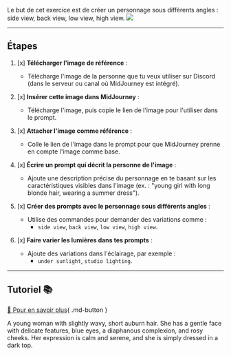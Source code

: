 <style>.md-footer{display:none;}</style>
Le but de cet exercice est de créer un personnage sous différents angles : side view, back view, low view, high view. 
<img src="../assets/image/02_rosie.png">
***

## Étapes
1. [x] **Télécharger l'image de référence** :
   - Télécharge l'image de la personne que tu veux utiliser sur Discord (dans le serveur ou canal où MidJourney est intégré).

2. [x] **Insérer cette image dans MidJourney** :
   - Télécharge l'image, puis copie le lien de l'image pour l'utiliser dans le prompt.

3. [x] **Attacher l'image comme référence** :
   - Colle le lien de l'image dans le prompt pour que MidJourney prenne en compte l'image comme base.

4. [x] **Écrire un prompt qui décrit la personne de l'image** :
   - Ajoute une description précise du personnage en te basant sur les caractéristiques visibles dans l'image (ex. : "young girl with long blonde hair, wearing a summer dress").

5. [x] **Créer des prompts avec le personnage sous différents angles** :
   - Utilise des commandes pour demander des variations comme :
     - `side view`, `back view`, `low view`, `high view`.

6. [x] **Faire varier les lumières dans tes prompts** :
   - Ajoute des variations dans l'éclairage, par exemple :
     - `under sunlight`, `studio lighting`.

    
***

## Tutoriel 📚

[📖 Pour en savoir plus](https://cmontmorency365-my.sharepoint.com/:v:/g/personal/flpilote_cmontmorency_qc_ca/EZwnDl9Wwe9GsCbtAYRbas8B9Ho2tVB0m_eGaWyx1-GRBA?nav=eyJyZWZlcnJhbEluZm8iOnsicmVmZXJyYWxBcHAiOiJPbmVEcml2ZUZvckJ1c2luZXNzIiwicmVmZXJyYWxBcHBQbGF0Zm9ybSI6IldlYiIsInJlZmVycmFsTW9kZSI6InZpZXciLCJyZWZlcnJhbFZpZXciOiJNeUZpbGVzTGlua0NvcHkifX0&e=grtPVC){ .md-button }   <br>








A young woman with slightly wavy, short auburn hair. She has a gentle face with delicate features, blue eyes, a diaphanous complexion, and rosy cheeks. Her expression is calm and serene, and she is simply dressed in a dark top.
